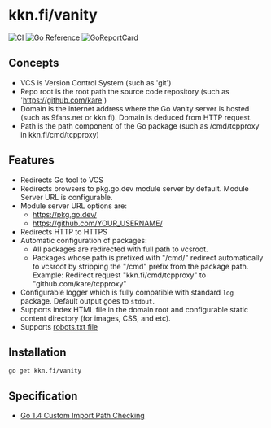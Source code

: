 # kkn.fi/vanity
[![CI](https://github.com/kare/vanity/workflows/CI/badge.svg)](https://github.com/kare/vanity/actions?query=workflow%3ACI)
[![Go Reference](https://pkg.go.dev/badge/kkn.fi/vanity.svg)](https://pkg.go.dev/kkn.fi/vanity)
[![GoReportCard](https://goreportcard.com/badge/kkn.fi/vanity)](https://goreportcard.com/report/kkn.fi/vanity)
    

## Concepts
- VCS is Version Control System (such as 'git')
- Repo root is the root path the source code repository (such as 'https://github.com/kare')
- Domain is the internet address where the Go Vanity server is hosted (such as
  9fans.net or kkn.fi). Domain is deduced from HTTP request.
- Path is the path component of the Go package (such as /cmd/tcpproxy in
  kkn.fi/cmd/tcpproxy)

## Features
- Redirects Go tool to VCS
- Redirects browsers to pkg.go.dev module server by default. Module Server URL is configurable.
- Module server URL options are:
	- https://pkg.go.dev/
	- https://github.com/YOUR_USERNAME/
- Redirects HTTP to HTTPS
- Automatic configuration of packages:
	- All packages are redirected with full path to vcsroot.
	- Packages whose path is prefixed with "/cmd/" redirect automatically to
	  vcsroot by stripping the "/cmd" prefix from the package path.
	  Example: Redirect request "kkn.fi/cmd/tcpproxy" to "github.com/kare/tcpproxy"
- Configurable logger which is fully compatible with standard `log` package. Default output goes to `stdout`.
- Supports index HTML file in the domain root and configurable static content directory (for images, CSS, and etc). 
- Supports [robots.txt file](https://www.robotstxt.org)

## Installation
```
go get kkn.fi/vanity
```

## Specification
- [Go 1.4 Custom Import Path Checking](https://docs.google.com/document/d/1jVFkZTcYbNLaTxXD9OcGfn7vYv5hWtPx9--lTx1gPMs/edit)
